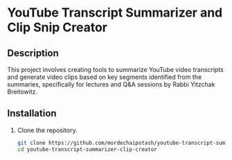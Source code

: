 # YouTube Transcript Summarizer and Clip Snip Creator

## Description
This project involves creating tools to summarize YouTube video transcripts and generate video clips based on key segments identified from the summaries, specifically for lectures and Q&A sessions by Rabbi Yitzchak Breitowitz.

## Installation

1. Clone the repository.
   ```sh
   git clone https://github.com/mordechaipotash/youtube-transcript-summarizer-clip-creator.git
   cd youtube-transcript-summarizer-clip-creator